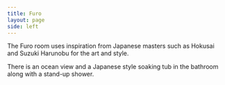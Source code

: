 ```yaml
---
title: Furo
layout: page
side: left
---
```


The Furo room uses inspiration from Japanese masters such as Hokusai and Suzuki Harunobu for the art and style.

There is an ocean view and a Japanese style soaking tub in the bathroom along with a stand-up shower.
